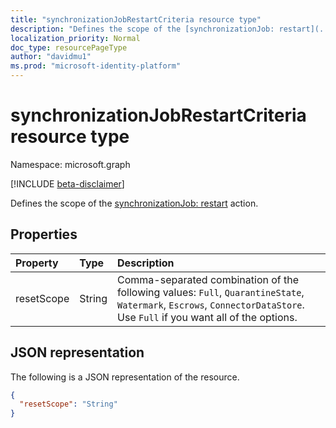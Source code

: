 ```yaml
---
title: "synchronizationJobRestartCriteria resource type"
description: "Defines the scope of the [synchronizationJob: restart](../api/synchronization_synchronizationjob_restart.md) action."
localization_priority: Normal
doc_type: resourcePageType
author: "davidmu1"
ms.prod: "microsoft-identity-platform"
---
```


# synchronizationJobRestartCriteria resource type

Namespace: microsoft.graph

[!INCLUDE [beta-disclaimer](../../includes/beta-disclaimer.md)]

Defines the scope of the [synchronizationJob: restart](../api/synchronization-synchronizationjob-restart.md) action.

## Properties
| Property	   | Type	|Description|
|:---------------|:--------|:----------|
|resetScope|String| Comma-separated combination of the following values: `Full`, `QuarantineState`, `Watermark`, `Escrows`, `ConnectorDataStore`. Use `Full` if you want all of the options.|

## JSON representation

The following is a JSON representation of the resource.

<!-- {
  "blockType": "resource",
  "optionalProperties": [

  ],
  "@odata.type": "microsoft.graph.synchronizationJobRestartCriteria"
}-->

```json
{
  "resetScope": "String"
}

```

<!-- uuid: 8fcb5dbc-d5aa-4681-8e31-b001d5168d79
2015-10-25 14:57:30 UTC -->
<!--
{
  "type": "#page.annotation",
  "description": "synchronizationJobRestartCriteria resource",
  "keywords": "",
  "section": "documentation",
  "tocPath": "",
  "suppressions": []
}
-->
